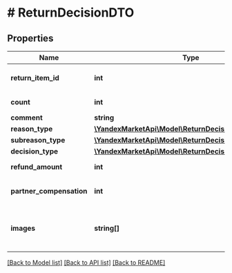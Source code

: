 # # ReturnDecisionDTO

## Properties

Name | Type | Description | Notes
------------ | ------------- | ------------- | -------------
**return_item_id** | **int** | Идентификатор товара в возврате. | [optional]
**count** | **int** | Количество товаров. | [optional]
**comment** | **string** | Комментарий. | [optional]
**reason_type** | [**\YandexMarketApi\Model\ReturnDecisionReasonType**](ReturnDecisionReasonType.md) |  | [optional]
**subreason_type** | [**\YandexMarketApi\Model\ReturnDecisionSubreasonType**](ReturnDecisionSubreasonType.md) |  | [optional]
**decision_type** | [**\YandexMarketApi\Model\ReturnDecisionType**](ReturnDecisionType.md) |  | [optional]
**refund_amount** | **int** | Сумма возврата. | [optional]
**partner_compensation** | **int** | Компенсация за обратную доставку. | [optional]
**images** | **string[]** | Список хеш-кодов фотографий товара от покупателя. | [optional]

[[Back to Model list]](../../README.md#models) [[Back to API list]](../../README.md#endpoints) [[Back to README]](../../README.md)
